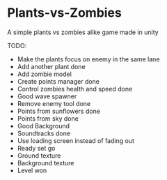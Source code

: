 # Plants-vs-Zombies
 A simple plants vs zombies alike game made in unity


TODO: 
- Make the plants focus on enemy in the same lane
- Add another plant                                                 done
- Add zombie model
- Create points manager                                             done
- Control zombies health and speed                                  done
- Good wave spawner
- Remove enemy tool                                                 done
- Points from sunflowers                                            done
- Points from sky                                                   done
- Good Background
- Soundtracks                                                       done
- Use loading screen instead of fading out
- Ready set go
- Ground texture
- Background texture
- Level won 
